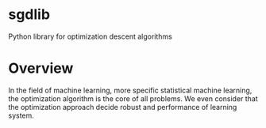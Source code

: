 # sgdlib
Python library for optimization descent algorithms

# Overview

In the field of machine learning, more specific statistical machine learning, the optimization algorithm is the core of all problems. We even consider that the optimization approach decide robust and performance of learning system.  











